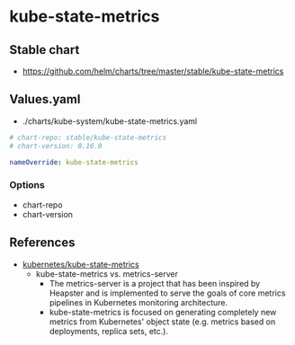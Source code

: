 # kube-state-metrics

## Stable chart
* https://github.com/helm/charts/tree/master/stable/kube-state-metrics


## Values.yaml
* ./charts/kube-system/kube-state-metrics.yaml
```yaml
# chart-repo: stable/kube-state-metrics
# chart-version: 0.16.0

nameOverride: kube-state-metrics
```
### Options
* chart-repo
* chart-version

## References
* [kubernetes/kube-state-metrics](https:/https://github.com/kubernetes/kube-state-metrics)
  * kube-state-metrics vs. metrics-server
    * The metrics-server is a project that has been inspired by Heapster and is implemented to serve the goals of core metrics pipelines in Kubernetes monitoring architecture.
    * kube-state-metrics is focused on generating completely new metrics from Kubernetes' object state (e.g. metrics based on deployments, replica sets, etc.). 